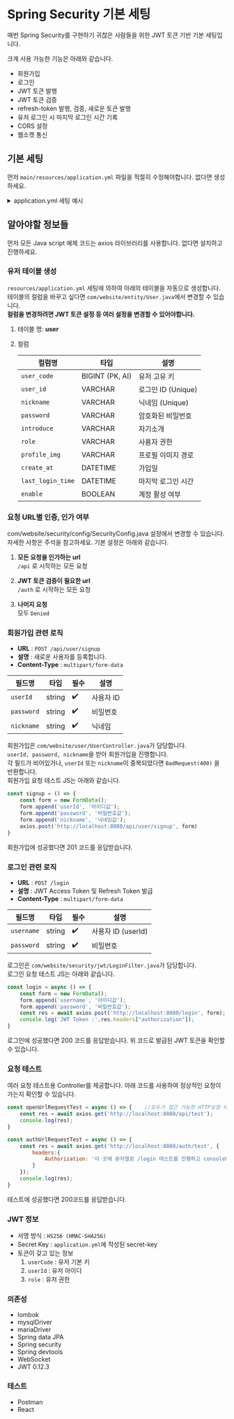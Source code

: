 # Spring Security 기본 세팅
매번 Spring Security를 구현하기 귀찮은 사람들을 위한 JWT 토큰 기반 기본 세팅입니다.

크게 사용 가능한 기능은 아래와 같습니다.

- 회원가입
- 로그인
- JWT 토큰 발행
- JWT 토큰 검증
- refresh-token 발행, 검증, 새로운 토큰 발행
- 유저 로그인 시 마지막 로그인 시간 기록
- CORS 설정
- 웹소켓 통신
## 기본 세팅
먼저 ```main/resources/application.yml``` 파일을 적절히 수정해야합니다. 없다면 생성하세요.
<details>
<summary>application.yml 세팅 예시</summary>

```yaml
file:
  upload-dir: C:\uploads\profile-image  # 파일이 업로드 되는 경로입니다.
  download-url: http://localhost:8080/uploads/  # 파일을 찾으라고 요청할 URL입니다.
custom:
  setting:
    cors: http://localhost:5173 # CORS를 허가할 주소 입니다. 리액트는 :3000으로 바꾸세요.
server:
  port: 8080  # server port

# db config
spring:
  jwt:
    secret: asdfie # 이 곳에 50자 이상 영문자를 무작위로 입력하세요. JWT 토큰 생성 비밀 키 입니다. 
  datasource:
    driver-class-name: org.mariadb.jdbc.Driver         # DB드라이버 입니다. MySQL 사용자는 적절히 수정하세요.
    url: jdbc:mariadb://localhost:3306/security_test # DB URL입니다. security_test라는 데이터베이스가 존재해야합니다. 
    username: 데이터베이스 유저네임 입력
    password: 데이터베이스 비밀번호 입력
  devtools:
    restart:
      enabled: false

  # jpa config
  jpa:
    hibernate:
      ddl-auto: create # 한 번 실행 후 update로 변경하는게 좋습니다.
    properties:
      hibernate:
        show_sql: true  # 서버가 SQL실행 시 콘솔에 출력 여부
        format_sql: true  # 출력할 SQL을 이쁘게 만들어주는지 여부

# Logging Level
logging:
  level:
    root: info  # 기본 로그 설정
    # org.springframework.security: TRACE # 주석을 풀어서 security 상세 로그 보기
```
</details>



## 알아야할 정보들
먼저 모든 Java script 예제 코드는 axios 라이브러리를 사용합니다. 없다면 설치하고 진행하세요. 
### 유저 테이블 생성
```resources/application.yml``` 세팅에 의하여 아래의 테이블을 자동으로 생성합니다.  
테이블의 컬럼을 바꾸고 싶다면 ```com/website/entity/User.java```에서 변경할 수 있습니다.  
**컬럼을 변경하려면 JWT 토큰 설정 등 여러 설정을 변경할 수 있어야합니다.**
1. 테이블 명: **user**  
2. 컬럼

   | 컬럼명               | 타입              | 설명              |
   | ----------------- | --------------- | --------------- |
   | `user_code`       | BIGINT (PK, AI) | 유저 고유 키         |
   | `user_id`         | VARCHAR         | 로그인 ID (Unique) |
   | `nickname`        | VARCHAR         | 닉네임 (Unique)    |
   | `password`        | VARCHAR         | 암호화된 비밀번호       |
   | `introduce`       | VARCHAR         | 자기소개            |
   | `role`            | VARCHAR         | 사용자 권한          |
   | `profile_img`     | VARCHAR         | 프로필 이미지 경로      |
   | `create_at`       | DATETIME        | 가입일             |
   | `last_login_time` | DATETIME        | 마지막 로그인 시간      |
   | `enable`          | BOOLEAN         | 계정 활성 여부        |


### 요청 URL별 인증, 인가 여부 
com/website/security/config/SecurityConfig.java 설정에서 변경할 수 있습니다.  
자세한 사항은 주석을 참고하세요. 기본 설정은 아래와 같습니다.  
1. **모든 요청을 인가하는 url**  
```/api``` 로 시작하는 모든 요청


2. **JWT 토큰 검증이 필요한 url**  
```/auth``` 로 시작하는 모든 요청


3. **나머지 요청**  
모두 ```Denied```

### 회원가입 관련 로직
- **URL** : ```POST /api/user/signup```
- **설명** : 새로운 사용자를 등록합니다.
- **Content-Type** : ```multipart/form-data```


| 필드명        | 타입     | 필수 | 설명     |
| ---------- | ------ | -- | ------ |
| `userId`   | string | ✔️ | 사용자 ID |
| `password` | string | ✔️ | 비밀번호   |
| `nickname` | string | ✔️ | 닉네임    |

회원가입은 ```com/website/user/UserController.java```가 담당합니다.  
```userId, password, nickname```을 받아 회원가입을 진행합니다.  
각 필드가 비어있거나, ```userId``` 또는 ```nickname```이 중복되었다면 ```BadRequest(400)``` 을 반환합니다.  
회원가입 요청 테스트 JS는 아래와 같습니다.
```javascript
const signup = () => {
    const form = new FormData();
    form.append('userId', '아이디값');
    form.append('password', '비밀번호값');
    form.append('nickname', '닉네임값');
    axios.post('http://localhost:8080/api/user/signup', form)
}
```
회원가입에 성공했다면 201 코드를 응답받습니다.
### 로그인 관련 로직
- **URL** : ```POST /login```
- **설명** : JWT Access Token 및 Refresh Token 발급
- **Content-Type** : ```multipart/form-data```


| 필드명        | 타입     | 필수 | 설명              |
| ---------- | ------ | -- | --------------- |
| `username` | string | ✔️ | 사용자 ID (userId) |
| `password` | string | ✔️ | 비밀번호            |

로그인은 ```com/website/security/jwt/LoginFilter.java```가 담당합니다.  
로그인 요청 테스트 JS는 아래와 같습니다.
```javascript
const login = async () => {
    const form = new FormData();
    form.append('username', '아이디값');
    form.append('password', '비밀번호값');
    const res = await axios.post('http://localhost:8080/login', form);
    console.log('JWT Token :',res.headers["authorization"]);
}
```
로그인에 성공했다면 200 코드를 응답받습니다. 위 코드로 발급된 JWT 토큰을 확인할 수 있습니다.
### 요청 테스트
여러 요청 테스트용 Controller를 제공합니다. 아래 코드를 사용하여 정상적인 요청이 가는지 확인할 수 있습니다.
```javascript
const openUrlRequestTest = async () => {    //모두가 접근 가능한 HTTP요청 테스트
    const res = await axios.get('http://localhost:8080/api/test');
    console.log(res);
}
```
```javascript
const authUrlRequestTest = async () => {
    const res = await axios.get('http://localhost:8080/auth/test', {
        headers:{
            Authorization: '이 곳에 문자열로 /login 테스트를 진행하고 console에 출력된 JWT 토큰을 복사해서 넣으세요.'
        }
    });
    console.log(res);
}
```
테스트에 성공했다면 200코드를 응답받습니다.  
### JWT 정보
- 서명 방식 : ```HS256 (HMAC-SHA256)```
- Secret Key : ```application.yml```에 작성된 secret-key
- 토큰이 갖고 있는 정보
  1. ```userCode``` : 유저 기본 키
  2. ```userId``` : 유저 아이디
  3. ```role``` : 유저 권한



### 의존성
- lombok
- mysqlDriver
- mariaDriver
- Spring data JPA
- Spring security
- Spring devtools
- WebSocket
- JWT 0.12.3

### 테스트
- Postman
- React
